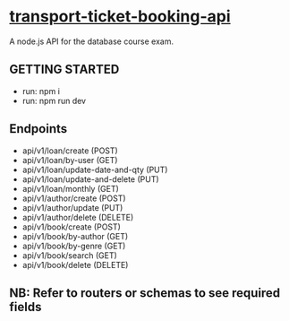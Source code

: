 # [transport-ticket-booking-api](https://github.com/belinda-g-freitas/mongodb-test-api)
A node.js API for the database course exam.

## GETTING STARTED

- run: npm i
- run: npm run dev
  
## Endpoints

- api/v1/loan/create (POST)
- api/v1/loan/by-user (GET)
- api/v1/loan/update-date-and-qty (PUT)
- api/v1/loan/update-and-delete (PUT)
- api/v1/loan/monthly (GET)
- api/v1/author/create (POST)
- api/v1/author/update (PUT)
- api/v1/author/delete (DELETE)
- api/v1/book/create (POST)
- api/v1/book/by-author (GET)
- api/v1/book/by-genre (GET)
- api/v1/book/search (GET)
- api/v1/book/delete (DELETE)
<!-- - api/v1/book/update (PUT)-->

## NB: Refer to routers or schemas to see required fields
